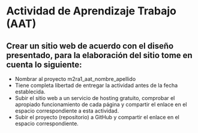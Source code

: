 # Actividad de Aprendizaje Trabajo (AAT)

## Crear un sitio web de acuerdo con el diseño presentado, para la elaboración del sitio tome en cuenta lo siguiente:

- Nombrar al proyecto m2ra1_aat_nombre_apellido
- Tiene completa libertad de entregar la actividad antes de la fecha establecida.
- Subir el sitio web a un servicio de hosting gratuito, comprobar el apropiado funcionamiento de cada página y compartir el
enlace en el espacio correspondiente a esta actividad.
- Subir el proyecto (repositorio) a GitHub y compartir el enlace en el espacio correspondiente.
